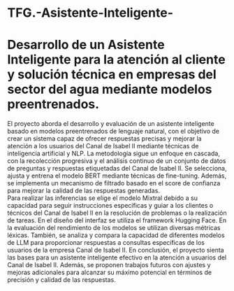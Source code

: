 # TFG.-Asistente-Inteligente-
# Desarrollo de un Asistente Inteligente para la  atención al cliente y solución técnica en  empresas del sector del agua mediante  modelos preentrenados.
El proyecto aborda el desarrollo y evaluación de un asistente inteligente basado 
en modelos preentrenados de lenguaje natural, con el objetivo de crear un 
sistema capaz de ofrecer respuestas precisas y mejorar la atención a los 
usuarios del Canal de Isabel II mediante técnicas de inteligencia artificial y NLP. 
La metodología sigue un enfoque en cascada, con la recolección progresiva y el 
análisis continuo de un conjunto de datos de preguntas y respuestas etiquetadas 
del Canal de Isabel II. Se selecciona, ajusta y entrena el modelo BERT mediante 
técnicas de fine-tuning. Además, se implementa un mecanismo de filtrado 
basado en el score de confianza para mejorar la calidad de las respuestas 
generadas.  
Para realizar las inferencias se elige el modelo Mixtral debido a su capacidad 
para seguir instrucciones específicas y guiar a los clientes o técnicos del Canal 
de Isabel II en la resolución de problemas o la realización de tareas. En el diseño 
del interfaz se utiliza el framework Hugging Face. 
En la evaluación del rendimiento de los modelos se utilizan diversas métricas 
léxicas. También, se analiza y compara la capacidad de diferentes modelos de 
LLM para proporcionar respuestas a consultas específicas de los usuarios de la 
empresa Canal de Isabel II. 
En conclusión, el proyecto sienta las bases para un asistente inteligente efectivo 
en la atención a usuarios del Canal de Isabel II. Además, se proponen trabajos 
futuros con ajustes y mejoras adicionales para alcanzar su máximo potencial en 
términos de precisión y calidad de las respuestas. 
